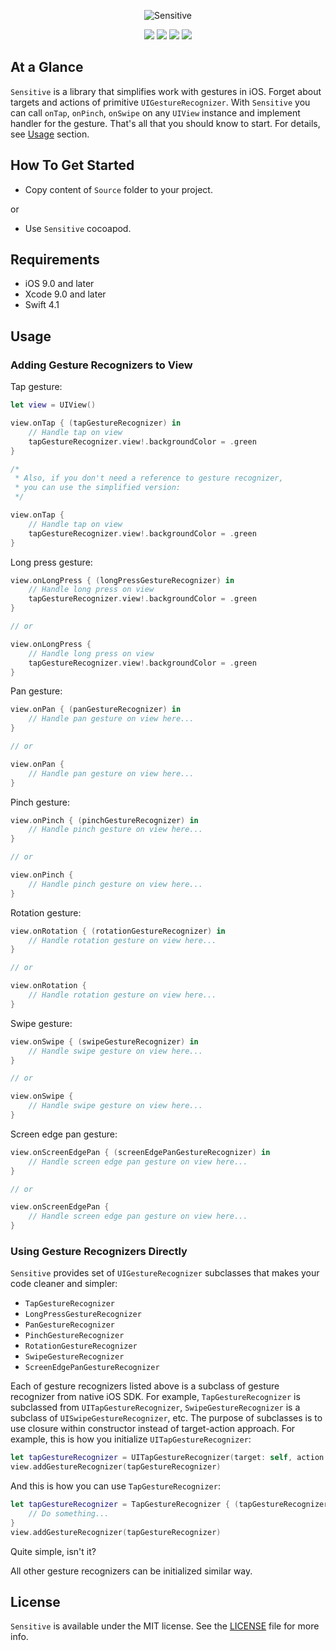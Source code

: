 <p align="center" >
<img src="https://github.com/igormatyushkin014/Sensitive/blob/master/Logo/logo-1024-300.png" alt="Sensitive" title="Sensitive">
</p>

<p align="center">
<a href="https://swift.org"><img src="https://img.shields.io/badge/Swift-4-orange.svg?style=flat"></a>
<a href="https://cocoapods.org"><img src="https://img.shields.io/cocoapods/v/Sensitive.svg?maxAge=2592000"></a>
<a href="https://cocoapods.org"><img src="https://img.shields.io/cocoapods/dt/Sensitive.svg?maxAge=2592000"></a>
<a href="https://tldrlegal.com/license/mit-license"><img src="https://img.shields.io/badge/License-MIT-blue.svg?style=flat"></a>
</p>

## At a Glance

`Sensitive` is a library that simplifies work with gestures in iOS. Forget about targets and actions of primitive `UIGestureRecognizer`. With `Sensitive` you can call `onTap`, `onPinch`, `onSwipe` on any `UIView` instance and implement handler for the gesture. That's all that you should know to start. For details, see [Usage](#usage) section.

## How To Get Started

- Copy content of `Source` folder to your project.

or

- Use `Sensitive` cocoapod.

## Requirements

* iOS 9.0 and later
* Xcode 9.0 and later
* Swift 4.1

## Usage

### Adding Gesture Recognizers to View

Tap gesture:

```swift
let view = UIView()

view.onTap { (tapGestureRecognizer) in
    // Handle tap on view
    tapGestureRecognizer.view!.backgroundColor = .green
}

/*
 * Also, if you don't need a reference to gesture recognizer,
 * you can use the simplified version:
 */

view.onTap {
    // Handle tap on view
    tapGestureRecognizer.view!.backgroundColor = .green
}
```

Long press gesture:

```swift
view.onLongPress { (longPressGestureRecognizer) in
    // Handle long press on view
    tapGestureRecognizer.view!.backgroundColor = .green
}

// or

view.onLongPress {
    // Handle long press on view
    tapGestureRecognizer.view!.backgroundColor = .green
}
```

Pan gesture:

```swift
view.onPan { (panGestureRecognizer) in
    // Handle pan gesture on view here...
}

// or

view.onPan {
    // Handle pan gesture on view here...
}
```

Pinch gesture:

```swift
view.onPinch { (pinchGestureRecognizer) in
    // Handle pinch gesture on view here...
}

// or

view.onPinch {
    // Handle pinch gesture on view here...
}
```

Rotation gesture:

```swift
view.onRotation { (rotationGestureRecognizer) in
    // Handle rotation gesture on view here...
}

// or

view.onRotation {
    // Handle rotation gesture on view here...
}
```

Swipe gesture:

```swift
view.onSwipe { (swipeGestureRecognizer) in
    // Handle swipe gesture on view here...
}

// or

view.onSwipe {
    // Handle swipe gesture on view here...
}
```

Screen edge pan gesture:

```swift
view.onScreenEdgePan { (screenEdgePanGestureRecognizer) in
    // Handle screen edge pan gesture on view here...
}

// or

view.onScreenEdgePan {
    // Handle screen edge pan gesture on view here...
}
```

### Using Gesture Recognizers Directly

`Sensitive` provides set of `UIGestureRecognizer` subclasses that makes your code cleaner and simpler:
* `TapGestureRecognizer`
* `LongPressGestureRecognizer`
* `PanGestureRecognizer`
* `PinchGestureRecognizer`
* `RotationGestureRecognizer`
* `SwipeGestureRecognizer`
* `ScreenEdgePanGestureRecognizer`

Each of gesture recognizers listed above is a subclass of gesture recognizer from native iOS SDK. For example, `TapGestureRecognizer` is subclassed from `UITapGestureRecognizer`, `SwipeGestureRecognizer` is a subclass of `UISwipeGestureRecognizer`, etc. The purpose of subclasses is to use closure within constructor instead of target-action approach. For example, this is how you initialize `UITapGestureRecognizer`:

```swift
let tapGestureRecognizer = UITapGestureRecognizer(target: self, action: #selector(SomeViewController.didTapWithGestureRecognizer(_:)))
view.addGestureRecognizer(tapGestureRecognizer)
```

And this is how you can use `TapGestureRecognizer`:

```swift
let tapGestureRecognizer = TapGestureRecognizer { (tapGestureRecognizer) in
    // Do something...
}
view.addGestureRecognizer(tapGestureRecognizer)
```

Quite simple, isn't it?

All other gesture recognizers can be initialized similar way.

## License

`Sensitive` is available under the MIT license. See the [LICENSE](./LICENSE) file for more info.
